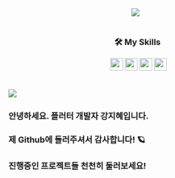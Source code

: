 
<div align="center">
  <img src="https://user-images.githubusercontent.com/47681139/205421822-7bf7ff45-81fd-40a0-91e2-1327e196c723.png">
 </div>  




<!-- 
<div align="center"><dl><dd><dl><dd><img src="https://user-images.githubusercontent.com/47681139/205215137-352c6ad6-632b-41b9-9c91-6454c5034234.gif" width="100", align="left"></dd></dl></dd></dl>
&nbsp;<h3>&nbsp;&nbsp;🛠 My Skills</h3>&nbsp;&nbsp;&nbsp;<img src="https://img.shields.io/badge/Dart-0175C2?style=flat&logo=Dart&logoColor=FFFFFF", height="25"> <img src="https://img.shields.io/badge/Flutter-02569B?style=flat&logo=Flutter&logoColor=FFFFFF" height="25"> <img src="https://img.shields.io/badge/Git-F05032?style=flat&logo=Git&logoColor=FFFFFF" height="25"> <img src="https://img.shields.io/badge/GetX-5C0EB0?style=flat&logoColor=FFFFFF" height="25">
<br>

</div> -->


<div align="center">
&nbsp;<h3>&nbsp;&nbsp;🛠 My Skills</h3>&nbsp;&nbsp;&nbsp;<img src="https://img.shields.io/badge/Dart-0175C2?style=flat&logo=Dart&logoColor=FFFFFF", height="25"> <img src="https://img.shields.io/badge/Flutter-02569B?style=flat&logo=Flutter&logoColor=FFFFFF" height="25"> <img src="https://img.shields.io/badge/Git-F05032?style=flat&logo=Git&logoColor=FFFFFF" height="25"> <img src="https://img.shields.io/badge/GetX-5C0EB0?style=flat&logoColor=FFFFFF" height="25">
<br>

</div>



<br>

<br>



<div style = "float:left;"><img src="https://github-readme-stats.vercel.app/api?username=Yellowtoast&theme=graywhite&show_icons=true", align="left">
<br><h3>  안녕하세요. 플러터 개발자 강지혜입니다.</h3><h3>  제 Github에 들러주셔서 감사합니다! 🪐</h3><h3>진행중인 프로젝트들 천천히 둘러보세요!</h3>
</div>
<!-- 
![Anurag's GitHub stats](https://github-readme-stats.vercel.app/api?username=Yellowtoast&theme=graywhite&show_icons=true)</div>
<div style="display:inline-block;vertical-align:top;"> -->
 

<br>

<br>
